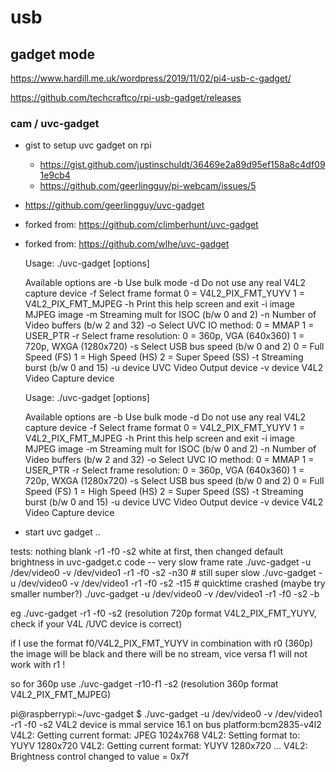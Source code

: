 # usb

## gadget mode

https://www.hardill.me.uk/wordpress/2019/11/02/pi4-usb-c-gadget/

https://github.com/techcraftco/rpi-usb-gadget/releases



### cam / uvc-gadget

- gist to setup uvc gadget on rpi
  - https://gist.github.com/justinschuldt/36469e2a89d95ef158a8c4df091e9cb4
  - https://github.com/geerlingguy/pi-webcam/issues/5

- https://github.com/geerlingguy/uvc-gadget
- forked from: https://github.com/climberhunt/uvc-gadget
- forked from: https://github.com/wlhe/uvc-gadget

    Usage: ./uvc-gadget [options]
    
    Available options are
        -b             Use bulk mode
        -d             Do not use any real V4L2 capture device
        -f <format>    Select frame format
                0 = V4L2_PIX_FMT_YUYV
                1 = V4L2_PIX_FMT_MJPEG
        -h             Print this help screen and exit
        -i image       MJPEG image
        -m             Streaming mult for ISOC (b/w 0 and 2)
        -n             Number of Video buffers (b/w 2 and 32)
        -o <IO method> Select UVC IO method:
                0 = MMAP
                1 = USER_PTR
        -r <resolution> Select frame resolution:
                0 = 360p, VGA (640x360)
                1 = 720p, WXGA (1280x720)
        -s <speed>     Select USB bus speed (b/w 0 and 2)
                0 = Full Speed (FS)
                1 = High Speed (HS)
                2 = Super Speed (SS)
        -t             Streaming burst (b/w 0 and 15)
        -u device      UVC Video Output device
        -v device      V4L2 Video Capture device
    
    
    
    Usage: ./uvc-gadget [options]
    
    Available options are
        -b             Use bulk mode
        -d             Do not use any real V4L2 capture device
        -f <format>    Select frame format
                0 = V4L2_PIX_FMT_YUYV
                1 = V4L2_PIX_FMT_MJPEG
        -h             Print this help screen and exit
        -i image       MJPEG image
        -m             Streaming mult for ISOC (b/w 0 and 2)
        -n             Number of Video buffers (b/w 2 and 32)
        -o <IO method> Select UVC IO method:
                0 = MMAP
                1 = USER_PTR
        -r <resolution> Select frame resolution:
                0 = 360p, VGA (640x360)
                1 = 720p, WXGA (1280x720)
        -s <speed>     Select USB bus speed (b/w 0 and 2)
                0 = Full Speed (FS)
                1 = High Speed (HS)
                2 = Super Speed (SS)
        -t             Streaming burst (b/w 0 and 15)
        -u device      UVC Video Output device
        -v device      V4L2 Video Capture device




- start uvc gadget .. 

tests:
nothing             blank
-r1 -f0 -s2         white at first, then changed default brightness in uvc-gadget.c code -- very slow frame rate
./uvc-gadget -u /dev/video0 -v /dev/video1 -r1 -f0 -s2 -n30   # still super slow
./uvc-gadget -u /dev/video0 -v /dev/video1 -r1 -f0 -s2 -t15   # quicktime crashed (maybe try smaller number?)
./uvc-gadget -u /dev/video0 -v /dev/video1 -r1 -f0 -s2 -b     





eg ./uvc-gadget -r1 -f0 -s2 (resolution 720p format V4L2_PIX_FMT_YUYV, check if your V4L /UVC device is correct)

if I use the format f0/V4L2_PIX_FMT_YUYV in combination with r0 (360p) the image will be black and there will be no stream, vice versa f1 will not work with r1 ! 


so for 360p use ./uvc-gadget -r10-f1 -s2 (resolution 360p format V4L2_PIX_FMT_MJPEG)




pi@raspberrypi:~/uvc-gadget $ ./uvc-gadget -u /dev/video0 -v /dev/video1 -r1 -f0 -s2
V4L2 device is mmal service 16.1 on bus platform:bcm2835-v4l2
V4L2: Getting current format: JPEG 1024x768
V4L2: Setting format to: YUYV 1280x720
V4L2: Getting current format: YUYV 1280x720
...
V4L2: Brightness control changed to value = 0x7f









